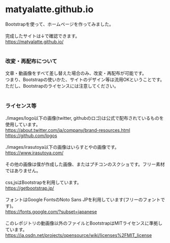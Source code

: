 # matyalatte.github.io
Bootstrapを使って、ホームページを作ってみました。<br>
<br>
完成したサイトは↓で確認できます。<br>
https://matyalatte.github.io/<br>
<br>
### 改変・再配布について
文章・動画像をすべて差し替えた場合のみ、改変・再配布が可能です。<br>
つまり、Bootstrapの使いかた、サイトのデザイン等は流用OKということです。<br>
ただし、Bootstrapのライセンスには注意してください。<br>
<br>
### ライセンス等
./images/logo以下の画像(twitter, githubのロゴ)は公式で配布されているものを使用しています。<br>
https://about.twitter.com/ja/company/brand-resources.html<br>
https://github.com/logos<br>
<br>
./images/irasutoya以下の画像はいらすとやの画像です。<br>
https://www.irasutoya.com/<br>
<br>
その他の画像は僕が作成した画像、またはプチコンのスクショです。フリー素材ではありません。<br>
<br>
css,jsはBootstrapを利用しています。<br>
https://getbootstrap.jp/<br>
<br>
フォントはGoogle FontsのNoto Sans JPを利用しています(フリーのフォントです)。<br>
https://fonts.google.com/?subset=japanese<br>
<br>
このレポジトリの動画像以外のファイルとBootstrapはMITライセンスに準拠しています。<br>
https://ja.osdn.net/projects/opensource/wiki/licenses%2FMIT_license
